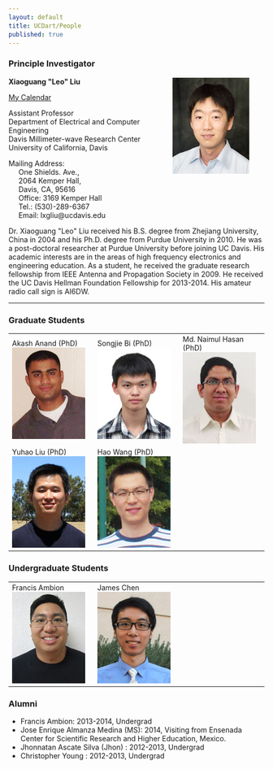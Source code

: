 ```yaml
---
layout: default
title: UCDart/People
published: true
---
```


<h3>Principle Investigator</h3>

<p>
<b>Xiaoguang "Leo" Liu</b>
</p>

<div style="float:right; margin:-30px 0 10px 0; padding: 0 30px 10px 10px; width:30%;">
<img src='/images/liu2015s.jpg'>
</div>

<p>
<a href='http://goo.gl/wMrPPD'> My Calendar </a>
</p>

<p>
Assistant Professor <br>
Department of Electrical and Computer Engineering <br>
Davis Millimeter-wave Research Center <br>
University of California, Davis <br>
</p>

<p>
Mailing Address: <br>
	&nbsp;&nbsp;&nbsp;&nbsp;&nbsp;One Shields. Ave., <br>
	&nbsp;&nbsp;&nbsp;&nbsp;&nbsp;2064 Kemper Hall, <br>
	&nbsp;&nbsp;&nbsp;&nbsp;&nbsp;Davis, CA, 95616<br>
	&nbsp;&nbsp;&nbsp;&nbsp;&nbsp;Office: 3169 Kemper Hall<br>
	&nbsp;&nbsp;&nbsp;&nbsp;&nbsp;Tel.: (530)-289-6367<br>
	&nbsp;&nbsp;&nbsp;&nbsp;&nbsp;Email: lxgliu@ucdavis.edu
</p>

<p>
Dr. Xiaoguang "Leo" Liu received his B.S. degree from Zhejiang University, China in 2004 and his Ph.D. degree from Purdue University in 2010. He was a post-doctoral researcher at Purdue University before joining UC Davis. His academic interests are in the areas of high frequency electronics and engineering education. As a student, he received the graduate research fellowship from IEEE Antenna and Propagation Society in 2009. He received the UC Davis Hellman Foundation Fellowship for 2013-2014. His amateur radio call sign is AI6DW. 
</p>

<hr>

<h3> Graduate Students </h3>

<table style="width:100%">
	<tr>
		<td  style="width:30%">Akash Anand (PhD)<br> <img src="/images/akash.jpg" alt="Akash Anand" /></td>
		<td  style="width:30%">Songjie Bi (PhD)<br> <img src="/images/songjie.jpg" alt="Songjie Bi" /></td>
		<td  style="width:30%">Md. Naimul Hasan (PhD) <br> <img src="/images/naimul.jpg" alt="Naimul Hasan" /></td>
	</tr>
	<tr>
		<td>Yuhao Liu (PhD) <br> <img src="/images/yuhao.jpg" alt="Yuhao Liu" /></td>
		<td>Hao Wang (PhD) <br> <img src="/images/haowang.jpg" alt="Hao Wang" /></td>
      	</tr>
</table>

<h3> Undergraduate Students </h3>

<table style="width:100%">
	<tr>
		<td style="width:30%">Francis Ambion <br> <img src="/images/francis.jpg" alt="Francsi Ambion"/></td>
      	<td style="width:30%">James Chen <br> <img src="/images/jameschen.jpg" alt="James Chen" /></td>
      <td style="width:30%">&nbsp;<br>&nbsp;</td>
	</tr>
</table>


### Alumni

* Francis Ambion: 2013-2014, Undergrad
* Jose Enrique Almanza Medina (MS): 2014, Visiting from Ensenada Center for Scientific Research and Higher Education, Mexico.
* Jhonnatan Ascate Silva (Jhon) : 2012-2013, Undergrad
* Christopher Young : 2012-2013, Undergrad
